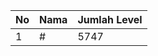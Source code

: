 | No | Nama            | Jumlah Level |
|----|-----------------|--------------|
| 1  | #    |    5747        |
